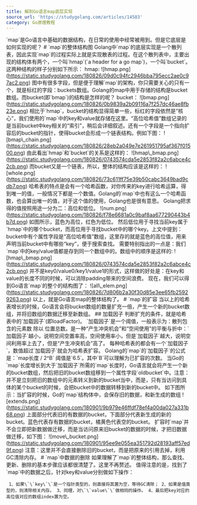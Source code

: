 ```yaml
---
title: 解剖Go语言map底层实现
source_url: 'https://studygolang.com/articles/14583'
category: Go原理教程
---
```

\`map\`是Go语言中基础的数据结构，在日常的使用中经常被用到。但是它底层是如何实现的呢？ # \`map\`的整体结构图 Golang中\`map\`的底层实现是一个散列表，因此实现\`map\`的过程实际上就是实现散表的过程。在这个散列表中，主要出现的结构体有两个，一个叫\`hmap\`(\`a header for a go map\`)，一个叫\`bucket\`。这两种结构的样子分别如下所示： hmap: !\[hmap.png\](https://static.studygolang.com/180826/09d0c94fc2946bba795ecc2ae0c97ac2.png) 图中有很多字段，但是便于理解\`map\`的架构，你只需要关心的只有一个，就是标红的字段：buckets数组。Golang的map中用于存储的结构是bucket数组。而bucket(即\`bmap\`)的结构是怎样的呢？ bucket： !\[bmap.png\](https://static.studygolang.com/180826/0b9839a2b09116a7f257dc46ae8fb23e.png) 相比于\`hmap\`，bucket的结构显得简单一些，标红的字段依然是“核心”，我们使用的\`map\`中的key和value就存储在这里。“高位哈希值”数组记录的是当前bucket中key相关的“索引”，稍后会详细叙述。还有一个字段是一个指向扩容后的bucket的指针，使得bucket会形成一个链表结构。例如下图： !\[bmap\\\_chain.png\](https://static.studygolang.com/180826/28eb2a049e7e261951795af367f01500.png) 由此看出\`hmap\`和\`bucket\`的关系是这样的： !\[hmap\\\_bmap.png\](https://static.studygolang.com/180826/0743574cda5e2853f82a2c6abce4c2cb.png) 而bucket又是一个链表，所以，整体的结构应该是这样的： !\[whole.png\](https://static.studygolang.com/180826/73c611ff75e39b50cabc3649bad9cdb7.png) 哈希表的特点是会有一个哈希函数，对你传来的key进行哈希运算，得到唯一的值，一般情况下都是一个数值。Golang的\`map\`中也有这么一个哈希函数，也会算出唯一的值，对于这个值的使用，Golang也是很有意思。 Golang把求得的值按照用途一分为二：高位和低位。 !\[num.png\](https://static.studygolang.com/180826/f78e6681a0c9baf8aa677290443b4b7d.png) 如图所示，蓝色为高位，红色为低位。 然后低位用于寻找当前key属于\`hmap\`中的哪个bucket，而高位用于寻找bucket中的哪个key。上文中提到：bucket中有个属性字段是“高位哈希值”数组，这里存的就是蓝色的高位值，用来声明当前bucket中有哪些“key”，便于搜索查找。 需要特别指出的一点是：我们\`map\`中的key/value值都是存到同一个数组中的。数组中的顺序是这样的: !\[hmap\\\_bmap.png\](https://static.studygolang.com/180826/0743574cda5e2853f82a2c6abce4c2cb.png) 并不是key0/value0/key1/value1的形式，这样做的好处是：在key和value的长度不同的时候，可以消除padding带来的空间浪费。 现在，我们可以得到Go语言\`map\`的整个的结构图了： !\[all\\\_elem.png\](https://static.studygolang.com/180826/7d806b2a30f30d85e3ee65fb25929263.png) 以上，就是Go语言map的整体结构了。 # \`map\`的扩容 当以上的哈希表增长的时候，Go语言会将bucket数组的数量扩充一倍，产生一个新的bucket数组，并将旧数组的数据迁移至新数组。 ## 加载因子 判断扩充的条件，就是哈希表中的\`加载因子\`(即loadFactor)。 \`加载因子\`是一个阈值，一般表示为：散列包含的元素数 除以 位置总数。是一种“产生冲突机会”和“空间使用”的平衡与折中：\`加载因子\`越小，说明空间空置率高，空间使用率小，但是\`加载因子\`越大，说明空间利用率上去了，但是“产生冲突机会”高了。 每种哈希表的都会有一个\`加载因子\`，数值超过\`加载因子\`就会为哈希表扩容。 Golang的\`map\`的\`加载因子\`的公式是：\`map长度 / 2^B\` 阈值是\`6.5\`。其中\`B\`可以理解为已扩容的次数。 当Go的\`map\`长度增长到大于\`加载因子\`所需的\`map\`长度时，Go语言就会将产生一个新的bucket数组，然后把旧的bucket数组移到一个属性字段\`oldbucket\`中。注意：并不是立刻把旧的数组中的元素转义到新的bucket当中，而是，只有当访问到具体的某个bucket的时候，会把bucket中的数据转移到新的bucket中。 如下图所示：当扩容的时候，Go的\`map\`结构体中，会保存旧的数据，和新生成的数组 !\[extends.png\](https://static.studygolang.com/180901/9b979e46ffdf78ef4a00da027a331b68.png) 上面部分代表旧的有数据的bucket，下面部分代表新生成的新的bucket。蓝色代表存有数据的bucket，橘黄色代表空的bucket。 扩容时\`map\`并不会立即把新数据做迁移，而是当访问原来旧bucket的数据的时候，才把旧数据做迁移，如下图： !\[move\\\_bucket.png\](https://static.studygolang.com/180901/95ee9e055ea351792d28193aff57ed9f.png) 注意：这里并不会直接删除旧的bucket，而是把原来的引用去掉，利用GC清除内存。 # \`map\`中数据的删除 如果理解了\`map\`的整体结构，那么查找、更新、删除的基本步骤应该都很清楚了。这里不再赘述。 值得注意的是，找到了\`map\`中的数据之后，针对key和value分别做如下操作： 
```
 1、如果\`\`key\`\`是一个指针类型的，则直接将其置为空，等待GC清除； 2、如果是值类型的，则清除相关内存。 3、同理，对\`\`value\`\`做相同的操作。 4、最后把key对应的高位值对应的数组index置为空。 
```
